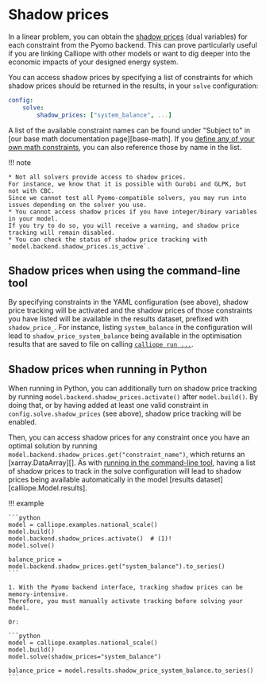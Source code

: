 # Shadow prices

In a linear problem, you can obtain the [shadow prices](https://en.wikipedia.org/wiki/Shadow_price) (dual variables) for each constraint from the Pyomo backend.
This can prove particularly useful if you are linking Calliope with other models or want to dig deeper into the economic impacts of your designed energy system.

You can access shadow prices by specifying a list of constraints for which shadow prices should be returned in the results, in your `solve` configuration:

```yaml
config:
    solve:
        shadow_prices: ["system_balance", ...]
```

A list of the available constraint names can be found under "Subject to" in [our base math documentation page][base-math].
If you [define any of your own math constraints](../user_defined_math/components.md#constraints), you can also reference those by name in the list.

!!! note

    * Not all solvers provide access to shadow prices.
    For instance, we know that it is possible with Gurobi and GLPK, but not with CBC.
    Since we cannot test all Pyomo-compatible solvers, you may run into issues depending on the solver you use.
    * You cannot access shadow prices if you have integer/binary variables in your model.
    If you try to do so, you will receive a warning, and shadow price tracking will remain disabled.
    * You can check the status of shadow price tracking with `model.backend.shadow_prices.is_active`.

## Shadow prices when using the command-line tool

By specifying constraints in the YAML configuration (see above), shadow price tracking will be activated and the shadow prices of those constraints you have listed will be available in the results dataset, prefixed with `shadow_price_`.
For instance, listing `system_balance` in the configuration will lead to `shadow_price_system_balance` being available in the optimisation results that are saved to file on calling [`calliope run ...`](../running.md#running-with-the-command-line-tool).

## Shadow prices when running in Python

When running in Python, you can additionally turn on shadow price tracking by running `model.backend.shadow_prices.activate()` after `model.build()`.
By doing that, or by having added at least one valid constraint in `config.solve.shadow_prices` (see above), shadow price tracking will be enabled.

Then, you can access shadow prices for any constraint once you have an optimal solution by running `model.backend.shadow_prices.get("constraint_name")`, which returns an [xarray.DataArray][].
As with [running in the command-line tool](#shadow-prices-when-using-the-command-line-tool), having a list of shadow prices to track in the solve configuration will lead to shadow prices being available automatically in the model [results dataset][calliope.Model.results].

!!! example

    ```python
    model = calliope.examples.national_scale()
    model.build()
    model.backend.shadow_prices.activate()  # (1)!
    model.solve()

    balance_price = model.backend.shadow_prices.get("system_balance").to_series()
    ```

    1. With the Pyomo backend interface, tracking shadow prices can be memory-intensive.
    Therefore, you must manually activate tracking before solving your model.

    Or:

    ```python
    model = calliope.examples.national_scale()
    model.build()
    model.solve(shadow_prices="system_balance")

    balance_price = model.results.shadow_price_system_balance.to_series()
    ```
